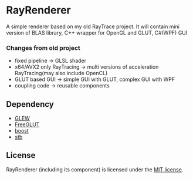RayRenderer
===========================

A simple renderer based on my old RayTrace project.
It will contain mini version of BLAS library, C++ wrapper for OpenGL and GLUT, C#(WPF) GUI

### Changes from old project

* fixed pipeline -> GLSL shader
* x64/AVX2 only RayTracing -> multi versions of acceleration RayTracing(may also include OpenCL)
* GLUT based GUI -> simple GUI with GLUT, complex GUI with WPF
* coupling code -> reusable components

## Dependency

* [GLEW](http://glew.sourceforge.net/)
* [FreeGLUT](http://freeglut.sourceforge.net)
* [boost](http://www.boost.org/)
* [stb](https://github.com/nothings/stb)

## License

RayRenderer (including its component) is licensed under the [MIT license](License.txt).